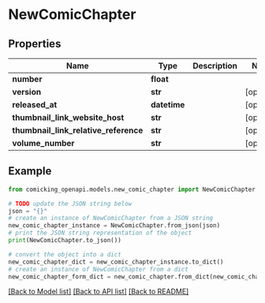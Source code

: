 # NewComicChapter


## Properties

Name | Type | Description | Notes
------------ | ------------- | ------------- | -------------
**number** | **float** |  | 
**version** | **str** |  | [optional] 
**released_at** | **datetime** |  | [optional] 
**thumbnail_link_website_host** | **str** |  | [optional] 
**thumbnail_link_relative_reference** | **str** |  | [optional] 
**volume_number** | **str** |  | [optional] 

## Example

```python
from comicking_openapi.models.new_comic_chapter import NewComicChapter

# TODO update the JSON string below
json = "{}"
# create an instance of NewComicChapter from a JSON string
new_comic_chapter_instance = NewComicChapter.from_json(json)
# print the JSON string representation of the object
print(NewComicChapter.to_json())

# convert the object into a dict
new_comic_chapter_dict = new_comic_chapter_instance.to_dict()
# create an instance of NewComicChapter from a dict
new_comic_chapter_form_dict = new_comic_chapter.from_dict(new_comic_chapter_dict)
```
[[Back to Model list]](../README.md#documentation-for-models) [[Back to API list]](../README.md#documentation-for-api-endpoints) [[Back to README]](../README.md)



